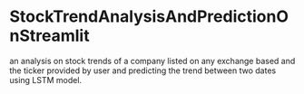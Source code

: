 # StockTrendAnalysisAndPredictionOnStreamlit
an analysis on stock trends of a company listed on any exchange based and the ticker provided by user and predicting the trend between two dates
using LSTM model. 


